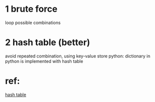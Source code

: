 
# 1 brute force
loop possible combinations

# 2 hash table (better)
avoid repeated combination, using key-value store
python: dictionary in python is implemented with hash table

# ref:
[hash table](https://zhuanlan.zhihu.com/p/28947993)

